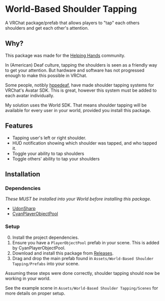 # World-Based Shoulder Tapping

A VRChat package/prefab that allows players to "tap" each others shoulders and get each other's attention.

## Why?

This package was made for the [Helping Hands](https://discord.gg/helpinghands) community.

In (American) Deaf culture, tapping the shoulders is seen as a friendly way to get your attention. But hardware and software has not progressed enough to make this possible in VRChat.

Some people, notibly [hppedeaf](https://hppedeaf.booth.pm/items/3851679), have made shoulder tapping systems for VRChat's Avatar SDK. This is great, however this system must be added to each avatar individually.

My solution uses the World SDK. That means shoulder tapping will be available for every user in your world, provided you install this package.

## Features

- Tapping user's left or right shoulder.
- HUD notification showing which shoulder was tapped, and who tapped it.
- Toggle your ability to tap shoulders
- Toggle others' ability to tap your shoulders

## Installation

### Dependencies

*These MUST be installed into your World before installing this package.*

- [UdonSharp](https://github.com/vrchat-community/UdonSharp/)
- [CyanPlayerObjectPool](https://github.com/CyanLaser/CyanPlayerObjectPool)

### Setup

0) Install the project dependencies.
1) Ensure you have a `PlayerObjectPool` prefab in your scene. This is added by CyanPlayerObjectPool.
2) Download and install this package from [Releases](https://github.com/Caeden117/World-Based-Shoulder-Tapping/releases).
3) Drag and drop the main prefab found in `Assets/World-Based Shoulder Tapping/Prefabs` into your scene.

Assuming these steps were done correctly, shoulder tapping should now be working in your world.

See the example scene in `Assets/World-Based Shoulder Tapping/Scenes` for more details on proper setup.